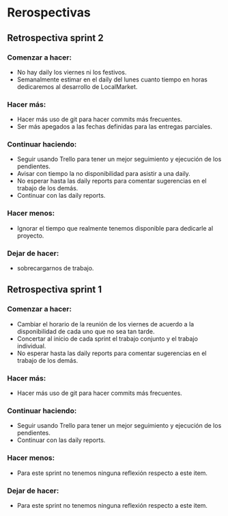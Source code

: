 # Rerospectivas

## Retrospectiva sprint 2

### Comenzar a hacer:

* No hay daily los viernes ni los festivos.
* Semanalmente estimar en el daily del lunes cuanto tiempo en horas dedicaremos al desarrollo de LocalMarket.

### Hacer más:

* Hacer más uso de git para hacer commits más frecuentes.
* Ser más apegados a las fechas definidas para las entregas parciales.

### Continuar haciendo:

* Seguir usando Trello para tener un mejor seguimiento y ejecución de los pendientes.
* Avisar con tiempo la no disponibilidad para asistir a una daily.  
* No esperar hasta las daily reports para comentar sugerencias en el trabajo de los demás.
* Continuar con las daily reports.

### Hacer menos:

* Ignorar el tiempo que realmente tenemos disponible para dedicarle al proyecto.

### Dejar de hacer:

* sobrecargarnos de trabajo.

## Retrospectiva sprint 1

### Comenzar a hacer:

* Cambiar el horario de la reunión de los viernes de acuerdo a la disponibilidad de cada uno que no sea tan tarde.
* Concertar al inicio de cada sprint el trabajo conjunto y el trabajo individual.
* No esperar hasta las daily reports para comentar sugerencias en el trabajo de los demás.

### Hacer más:

* Hacer más uso de git para hacer commits más frecuentes.

### Continuar haciendo:

* Seguir usando Trello para tener un mejor seguimiento y ejecución de los pendientes.
* Continuar con las daily reports.

### Hacer menos:

* Para este sprint no tenemos ninguna reflexión respecto a este item.

### Dejar de hacer:

* Para este sprint no tenemos ninguna reflexión respecto a este item.


